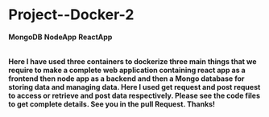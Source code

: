 # Project--Docker-2

<table>

  **MongoDB**
  **NodeApp**
  **ReactApp**

</table>

**Here I have used three containers to dockerize three main things that we require to make a complete web application containing
react app as a frontend then node app as a backend and then a Mongo database for storing data and managing data. Here I used get request and post request to access or retrieve and post data respectively. Please see the code files to get complete details.
See you in the pull Request. Thanks!**
